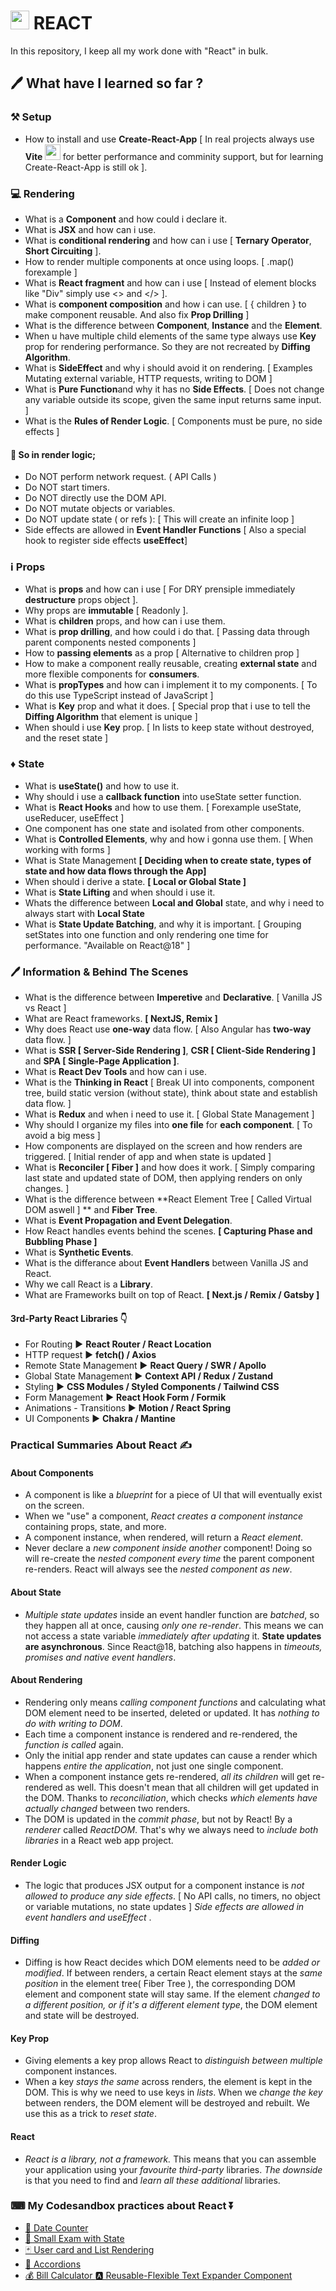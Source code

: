 # <img src="https://cdn.jsdelivr.net/gh/devicons/devicon/icons/react/react-original.svg" width="30" height="30" /> REACT

In this repository, I keep all my work done with "React" in bulk.

## 🖊 What have I learned so far ?

### ⚒ Setup

- How to install and use **Create-React-App** [ In real projects always use **Vite <img src="https://upload.wikimedia.org/wikipedia/commons/thumb/f/f1/Vitejs-logo.svg/410px-Vitejs-logo.svg.png" style="width: 25px">** for better performance and comminity support, but for learning Create-React-App is still ok ].

### 💻 Rendering

- What is a **Component** and how could i declare it.
- What is **JSX** and how can i use.
- What is **conditional rendering** and how can i use [ **Ternary Operator**, **Short Circuiting** ].
- How to render multiple components at once using loops. [ .map() forexample ]
- What is **React fragment** and how can i use [ Instead of element blocks like "Div" simply use <> and </> ].
- What is **component composition** and how i can use. [ { children } to make component reusable. And also fix **Prop Drilling** ]
- What is the difference between **Component**, **Instance** and the **Element**.
- When u have multiple child elements of the same type always use **Key** prop for rendering performance. So they are not recreated by **Diffing Algorithm**.
- What is **SideEffect** and why i should avoid it on rendering. [ Examples Mutating external variable, HTTP requests, writing to DOM ]
- What is **Pure Function**and why it has no **Side Effects**. [ Does not change any variable outside its scope, given the same input returns same input. ]
- What is the **Rules of Render Logic**. [ Components must be pure, no side effects ]

#### 🔴 So in render logic;

- Do NOT perform network request. ( API Calls )
- Do NOT start timers.
- Do NOT directly use the DOM API.
- Do NOT mutate objects or variables.
- Do NOT update state ( or refs ): [ This will create an infinite loop ]
- Side effects are allowed in **Event Handler Functions** [ Also a special hook to register side effects **useEffect**]

### ℹ Props

- What is **props** and how can i use [ For DRY prensiple immediately **destructure** props object ].
- Why props are **immutable** [ Readonly ].
- What is **children** props, and how can i use them.
- What is **prop drilling**, and how could i do that. [ Passing data through parent components nested components ]
- How to **passing elements** as a prop [ Alternative to children prop ]
- How to make a component really reusable, creating **external state** and more flexible components for **consumers**.
- What is **propTypes** and how can i implement it to my components. [ To do this use TypeScript instead of JavaScript ]
- What is **Key** prop and what it does. [ Special prop that i use to tell the **Diffing Algorithm** that element is unique ]
- When should i use **Key** prop. [ In lists to keep state without destroyed, and the reset state ]

### ♦ State

- What is **useState()** and how to use it.
- Why should i use a **callback function** into useState setter function.
- What is **React Hooks** and how to use them. [ Forexample useState, useReducer, useEffect ]
- One component has one state and isolated from other components.
- What is **Controlled Elements**, why and how i gonna use them. [ When working with forms ]
- What is State Management **[ Deciding when to create state, types of state and how data flows through the App]**
- When should i derive a state. **[ Local or Global State ]**
- What is **State Lifting** and when should i use it.
- Whats the difference between **Local and Global** state, and why i need to always start with **Local State**
- What is **State Update Batching**, and why it is important. [ Grouping setStates into one function and only rendering one time for performance. "Available on React@18" ]

### 🖊 Information & Behind The Scenes

- What is the difference between **Imperetive** and **Declarative**. [ Vanilla JS vs React ]
- What are React frameworks. **[ NextJS, Remix ]**
- Why does React use **one-way** data flow. [ Also Angular has **two-way** data flow. ]
- What is **SSR [ Server-Side Rendering ]**, **CSR [ Client-Side Rendering ]** and **SPA [ Single-Page Application ]**.
- What is **React Dev Tools** and how can i use.
- What is the **Thinking in React** [ Break UI into components, component tree, build static version (without state), think about state and establish data flow. ]
- What is **Redux** and when i need to use it. [ Global State Management ]
- Why should I organize my files into **one file** for **each component**. [ To avoid a big mess ]
- How components are displayed on the screen and how renders are triggered. [ Initial render of app and when state is updated ]
- What is **Reconciler [ Fiber ]** and how does it work. [ Simply comparing last state and updated state of DOM, then applying renders on only changes. ]
- What is the difference between **React Element Tree [ Called Virtual DOM aswell ] ** and **Fiber Tree**.
- What is **Event Propagation and Event Delegation**.
- How React handles events behind the scenes. **[ Capturing Phase and Bubbling Phase ]**
- What is **Synthetic Events**.
- What is the differance about **Event Handlers** between Vanilla JS and React.
- Why we call React is a **Library**.
- What are Frameworks built on top of React. **[ Next.js / Remix / Gatsby ]**

#### 3rd-Party React Libraries 👇

- For Routing ▶ **React Router / React Location**
- HTTP request ▶ **fetch() / Axios**
- Remote State Management ▶ **React Query / SWR / Apollo**
- Global State Management ▶ **Context API / Redux / Zustand**
- Styling ▶ **CSS Modules / Styled Components / Tailwind CSS**
- Form Management ▶ **React Hook Form / Formik**
- Animations - Transitions ▶ **Motion / React Spring**
- UI Components ▶ **Chakra / Mantine**

### Practical Summaries About React ✍

#### About Components

- A component is like a _blueprint_ for a piece of UI that will eventually exist on the screen.
- When we "use" a component, _React creates a component instance_ containing props, state, and more.
- A component instance, when rendered, will return a _React element_.
- Never declare a _new component inside another_ component! Doing so will re-create the _nested component every time_ the parent component re-renders. React will always see the _nested component as new_.

#### About State

- _Multiple state updates_ inside an event handler function are _batched_, so they happen all at once, causing _only one re-render_. This means we can not access a state variable _immediately after updating_ it. **State updates are asynchronous**. Since React@18, batching also happens in _timeouts, promises and native event handlers_.

#### About Rendering

- Rendering only means _calling component functions_ and calculating what DOM element need to be inserted, deleted or updated. It has _nothing to do with writing to DOM_.
- Each time a component instance is rendered and re-rendered, the _function is called_ again.
- Only the initial app render and state updates can cause a render which happens _entire the application_, not just one single component.
- When a component instance gets re-rendered, _all its children_ will get re-rendered as well. This doesn't mean that all children will get updated in the DOM. Thanks to _reconciliation_, which checks _which elements have actually changed_ between two renders.
- The DOM is updated in the _commit phase_, but not by React! By a _renderer_ called _ReactDOM_. That's why we always need to _include both libraries_ in a React web app project.

#### Render Logic

- The logic that produces JSX output for a component instance is _not allowed to produce any side effects_. [ No API calls, no timers, no object or variable mutations, no state updates ] _Side effects are allowed in event handlers and useEffect_ .

#### Diffing

- Diffing is how React decides which DOM elements need to be _added or modified_. If between renders, a certain React element stays at the _same position_ in the element tree( Fiber Tree ), the corresponding DOM element and component state will stay same. If the element _changed to a different position, or if it's a different element type_, the DOM element and state will be destroyed.

#### Key Prop

- Giving elements a key prop allows React to _distinguish between multiple_ component instances.
- When a key _stays the same_ across renders, the element is kept in the DOM. This is why we need to use keys in _lists_. When we _change the key_ between renders, the DOM element will be destroyed and rebuilt. We use this as a trick to _reset state_.

#### React

- _React is a library, not a framework._ This means that you can assemble your application using your _favourite third-party_ libraries. _The downside_ is that you need to find and _learn all these additional_ libraries.

### ⌨ My **Codesandbox** practices about React ⏬

- <a href="https://t.ly/_9303">📆 Date Counter </a>
- <a href="https://t.ly/qxh5X">📕 Small Exam with State</a>
- <a href="https://t.ly/dq3vf">🃏 User card and List Rendering</a>
- <a href="https://t.ly/wYSUl">📜 Accordions</a>
- <a href="https://t.ly/mkXpt">💰 Bill Calculator </a>
  <a href="https://t.ly/BX59P">🅰 Reusable-Flexible Text Expander Component</a>
